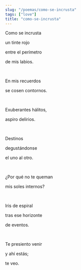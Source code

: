 ```yaml
---
slug: "/poemas/como-se-incrusta"
tags: ["love"]
title: "como-se-incrusta"
---
```

Como se incrusta

un tinte rojo 

entre el perímetro 

de mis labios.

&nbsp;

En mis recuerdos

se cosen contornos.

&nbsp;

Exuberantes hálitos,

aspiro delirios.

&nbsp;

Destinos 

degustándonse 

el uno al otro.

&nbsp;

¿Por qué no te queman 

mis soles internos?

&nbsp;

Iris de espiral 

tras ese horizonte 

de eventos.

&nbsp;

Te presiento venir

y ahí estás;

te veo.